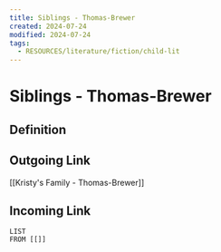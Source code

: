 ```yaml
---
title: Siblings - Thomas-Brewer
created: 2024-07-24
modified: 2024-07-24
tags:
  - RESOURCES/literature/fiction/child-lit
---
```

# Siblings - Thomas-Brewer
## Definition

## Outgoing Link
[[Kristy's Family - Thomas-Brewer]]
## Incoming Link
```dataview
LIST
FROM [[]]
```
